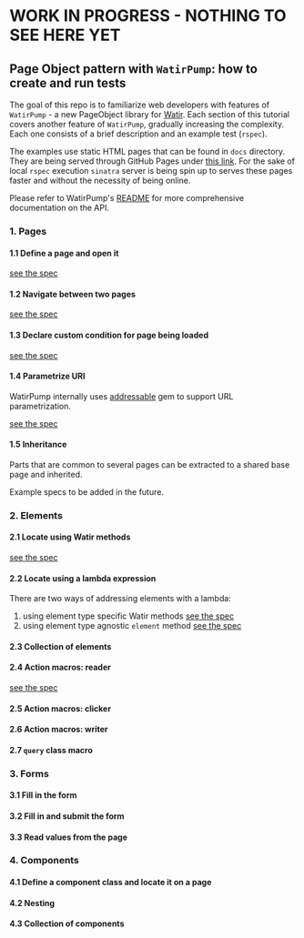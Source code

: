 # WORK IN PROGRESS - NOTHING TO SEE HERE YET

## Page Object pattern with `WatirPump`: how to create and run tests

The goal of this repo is to familiarize web developers with features of `WatirPump` -
a new PageObject library for [Watir](https://www.rubydoc.info/gems/watir/). Each section of this tutorial
covers another feature of `WatirPump`, gradually increasing the complexity.
Each one consists of a brief description and an example test (`rspec`).

The examples use static HTML pages that can be found in `docs` directory.
They are being served through GitHub Pages under [this link](https://bwilczek.github.io/watir_pump_tutorial/).
For the sake of local `rspec` execution `sinatra` server is being spin up to
serves these pages faster and without the necessity of being online.

Please refer to WatirPump's [README](https://github.com/bwilczek/watir_pump)
for more comprehensive documentation on the API.

### 1. Pages

#### 1.1 Define a page and open it

[see the spec](spec/1.1_page_define_and_open_spec.rb)

#### 1.2 Navigate between two pages

[see the spec](spec/1.2_navigation_between_two_pages_spec.rb)

#### 1.3 Declare custom condition for page being loaded

[see the spec](spec/1.3_custom_loaded_condition_spec.rb)

#### 1.4 Parametrize URI

WatirPump internally uses [addressable](https://github.com/sporkmonger/addressable) gem to support URL parametrization.

[see the spec](spec/1.4_parametrize_uri_spec.rb)

#### 1.5 Inheritance

Parts that are common to several pages can be extracted to a shared base page and inherited.

Example specs to be added in the future.

### 2. Elements

#### 2.1 Locate using Watir methods

[see the spec](spec/2.1_locate_using_watir_methods_spec.rb)

#### 2.2 Locate using a lambda expression

There are two ways of addressing elements with a lambda:
 1. using element type specific Watir methods [see the spec](spec/2.2.1_locate_using_lambda_spec.rb)
 1. using element type agnostic `element` method [see the spec](spec/2.2.2_locate_using_element_method.rb)

#### 2.3 Collection of elements

#### 2.4 Action macros: reader

[see the spec](spec/2.4_action_macro_reader_spec.rb)

#### 2.5 Action macros: clicker

#### 2.6 Action macros: writer

#### 2.7 `query` class macro

### 3. Forms

#### 3.1 Fill in the form

#### 3.2 Fill in and submit the form

#### 3.3 Read values from the page

### 4. Components

#### 4.1 Define a component class and locate it on a page

#### 4.2 Nesting

#### 4.3 Collection of components
